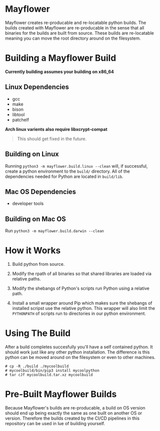 # Mayflower

Mayflower creates re-producable and re-locatable python builds. The builds
created with Mayflower are re-producable in the sense that all binaries for the
builds are built from source. These builds are re-locatable meaning you can
move the root directory around on the filesystem.


# Building a Mayflower Build

**Currently building assumes your building on x86_64**

## Linux Dependencies
- gcc
- make
- bison
- libtool
- patchelf

**Arch linux varients also require libxcrypt-compat**
> This should get fixed in the future.

## Building on Linux

Running `python3 -m mayflower.build.linux --clean` will, if successful, create a python
environment to the `build/` directory. All of the dependencies needed for
Python are located in `build/lib`.

## Mac OS Dependencies
- developer tools

## Building on Mac OS

Run `python3 -m mayflower.build.darwin --clean`


# How it Works

1. Build python from source.

2. Modify the rpath of all binaries so that shared libraries are loaded via
   relative paths.

3. Modify the shebangs of Python's scripts run Python using a relative path.

4. Install a small wrapper around Pip which makes sure the shebangs of
   installed scripst use the relative python. This wrapper will also limit the
   `PYTHONPATH` of scripts run to directories in our python environment.

# Using The Build

After a build completes succesfully you'll have a self contained python. It
should work just like any other python installation. The difference is this
python can be moved around on the filesystem or even to other machines.

```/bin/sh
# cp -R ./build ./mycoolbuild
# mycoolbuild/bin/pip3 install mycoolpython
# tar cJf mycoolbuild.tar.xz mycoolbuild
```



# Pre-Built Mayflower Builds

Because Mayflower's builds are re-producable, a build on OS version should end
up being exactly the same as one built on another OS or version. Therefore the
builds created by the CI/CD pipelines in this repository can be used in lue of
building yourself.
